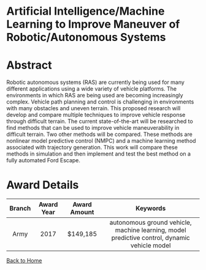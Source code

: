 
Artificial Intelligence/Machine Learning to Improve Maneuver of Robotic/Autonomous Systems
==========================================================================================

# Abstract


Robotic autonomous systems (RAS) are currently being used for many different applications using a wide variety of vehicle platforms. The environments in which RAS are being used are becoming increasingly complex. Vehicle path planning and control is challenging in environments with many obstacles and uneven terrain. This proposed research will develop and compare multiple techniques to improve vehicle response through difficult terrain. The current state-of-the-art will be researched to find methods that can be used to improve vehicle maneuverability in difficult terrain. Two other methods will be compared. These methods are nonlinear model predictive control (NMPC) and a machine learning method associated with trajectory generation. This work will compare these methods in simulation and then implement and test the best method on a fully automated Ford Escape.  

# Award Details

|Branch|Award Year|Award Amount|Keywords|
| :---: | :---: | :---: | :---: |
|Army|2017|$149,185|autonomous ground vehicle, machine learning, model predictive control, dynamic vehicle model|
  
  


[Back to Home](https://github.com/chrischow/dod_sbir_awards/Reports/CC/#1012)